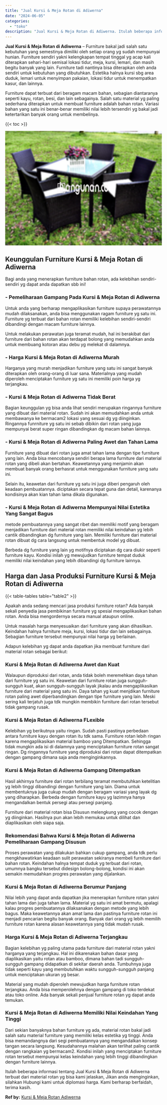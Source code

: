 ```yaml
---
title: "Jual Kursi & Meja Rotan di Adiwerna"
date: "2024-06-05"
categories: 
  - "toko"
description: "Jual Kursi & Meja Rotan di Adiwerna. Itulah beberapa informasi tentang Jual Kursi & Meja Rotan di Adiwerna terbuat dari material rotan yg bisa kami jelaskan,..."
---
```


**Jual Kursi & Meja Rotan di Adiwerna** – Furniture bakal jadi salah satu kebutuhan yang semestinya dimiliki oleh setiap orang yg sudah mempunyai hunian. Furniture sendiri yakni kelengkapan tempat tinggal yg acap kali diterapkan sehari-hari semisal lokasi tidur, meja, kursi, lemari, dan masih begitu banyak yang lain. Furniture tadi nantinya bisa diterapkan oleh anda sendiri untuk kebutuhan yang dibutuhkan. Estetika halnya kursi sbg area duduk, lemari untuk menyimpan pakaian, lokasi tidur untuk menempatkan kasur, dan lainnya.

Furniture dapat terbuat dari beragam macam bahan, sebagian diantaranya seperti kayu, rotan, besi, dan lain sebagainya. Salah satu material yg paling sederhana diterapkan untuk membuat furniture adalah bahan rotan. Variasi bahan yang satu ini benar-benar memiliki nilai lebih tersendiri yg bakal jadi ketertarikan banyak orang untuk membelinya.

{{< toc >}}

![Jual Kursi & Meja Rotan di Adiwerna](/images/kursi-meja-rotan-murah46.png)

## Keunggulan Furniture Kursi & Meja Rotan di Adiwerna

Bagi anda yang menerapkan furniture bahan rotan, ada kelebihan sendiri-sendiri yg dapat anda dapatkan sbb ini!

### \- Pemeliharaan Gampang Pada Kursi & Meja Rotan di Adiwerna

Untuk anda yang berharap mengaplikasikan furniture supaya perawatannya mudah dilaksanakan, anda bisa menggunakan ragam furniture yg satu ini. Furniture yg terbuat dari bahan rotan memiliki kelebihan sendiri-sendiri dibandingi dengan macam furniture lainnya.

Untuk melakukan perawatan juga teramat mudah, hal ini berakibat dari furniture dari bahan rotan akan terdapat bolong yang memudahkan anda untuk membuang kotoran atau debu yg melekat di dalamnya.

### \- Harga Kursi & Meja Rotan di Adiwerna Murah

Harganya yang murah menjadikan furniture yang satu ini sangat banyak diterapkan oleh orang-orang di luar sana. Materialnya yang mudah diperoleh menciptakan furniture yg satu ini memiliki poin harga yg terjangkau.

### \- Kursi & Meja Rotan di Adiwerna Tidak Berat

Bagian keunggulan yg bisa anda lihat sendiri merupakan ringannya furniture yang dibuat dari material rotan. Sudah ini akan memudahkan anda untuk membawanya ke bermacam2 lokasi yang sesuai dg yg diinginkan. Ringannya funrniture yg satu ini sebab dibikin dari rotan yang juga mempunyai berat super ringan dibandingkan dg macam bahan lainnya.

### \- Kursi & Meja Rotan di Adiwerna Paling Awet dan Tahan Lama

Furniture yang dibuat dari rotan juga amat tahan lama dengan tipe furniture yang lain. Anda bisa mencobanya sendiri berapa lama furniture dari material rotan yang dibeli akan bertahan. Keawetannya yang menjamin akan membuat banyak orang berhasrat untuk menggunakan furniture yang satu ini.

Selain itu, keawetan dari furniture yg satu ini juga diberi pengaruh oleh keadaan pembuatannya. diciptakan secara tepat guna dan detail, karenanya kondisinya akan kian tahan lama dikala digunakan.

### \- Kursi & Meja Rotan di Adiwerna Mempunyai Nilai Estetika Yang Sangat Bagus

metode pembuatannya yang sangat ribet dan memiliki motif yang beragam menjadikan furniture dari material rotan memiliki nilai keindahan yg lebih cantik dibandingkan dg furniture yang lain. Memiliki furniture dari material rotan dibuat dg cara langsung untuk membentuk model yg dibuat.

Berbeda dg furniture yang lain yg motifnya diciptakan dg cara diukir seperti furniture kayu. Kondisi inilah yg mewujudkan furniture tempat duduk memiliki nilai keindahan yang lebih dibandingi dg furniture lainnya.

## Harga dan Jasa Produksi Furniture Kursi & Meja Rotan di Adiwerna

{{< table-tables table="table2" >}}

Apakah anda sedang mencari jasa produksi furniture rotan? Ada banyak sekali penyedia jasa pembikinan furniture yg spesial mengaplikasikan bahan rotan. Anda bisa mengordernya secara manual ataupun online.

Untuk masalah harga menyesuaikan dari furniture yang akan dihasilkan. Keindahan halnya furniture meja, kursi, lokasi tidur dan lain sebagainya. Sebagian furniture tersebut mempunyai nilai harga yg berlainan.

Adapun kelebihan yg dapat anda dapatkan jika membuat furniture dari material rotan sebagai berikut:

### Kursi & Meja Rotan di Adiwerna Awet dan Kuat

Walaupun diproduksi dari rotan, anda tidak boleh meremehkan daya tahan dari furniture yg satu ini. Keawetan dari furniture rotan juga sungguh-sungguh kuat, akan sungguh-sungguh layak jikalau anda mengaplikasikan furniture dari material yang satu ini. Daya tahan yg kuat menjdikan furniture rotan paling awet diperbandingkan dengan tipe furniture yang lain. Meski sering kali terjatuh juga tdk mungkin membikin furniture dari rotan tersebut tidak gampang rusak.

### Kursi & Meja Rotan di Adiwerna FLexible

Kelebihan yg berikutnya yaitu ringan. Sudah pasti pastinya perbedaan antara furniture kayu dengan rotan itu tdk sama. Furniture rotan lebih ringan karena mengaplikasikan material bamboo yang Ditempatkan. Sehingga tidak mungkin ada isi di dalamnya yang menciptakan furniture rotan sangat ringan. Dg ringannya furniture yang diproduksi dari rotan dapat ditempatkan dengan gampang dimana saja anda menginginkannya.

### Kursi & Meja Rotan di Adiwerna Gampang Ditempatkan

Hasil akhirnya furniture dari rotan terbilang teramat membutuhkan ketelitian yg lebih tinggi dibandingi dengan furniture yang lain. Diama untuk membentuknya juga cukup mudah dengan beragam variasi yang layak dg yang diharapkan. Berbeda dengan furniture kayu yg lazimnya hanya mengandalkan bentuk persegi atau persegi panjang.

Furniture dari material rotan bisa Disusun melengkung yang cocok dengan yg diinginkan. Hasilnya pun akan lebih memukau untuk dilihat dan diaplikasikan oleh siapa saja.

### Rekomendasi Bahwa Kursi & Meja Rotan di Adiwerna Pemeliharaan Gampang Disusun

Proses perawatan yang dilakukan bahkan cukup gampang, anda tdk perlu mengkhawatirkan keadaan sulit perawatan sekiranya membeli furniture dari bahan rotan. Keindahan halnya tempat duduk yg terbuat dari rotan, umumnya bangku tersebut didesign bolong-bolong, kondisi ini akan semakin memudahkan progres perawatan yang dijalankan.

### Kursi & Meja Rotan di Adiwerna Berumur Panjang

Nilai lebih yang dapat anda dapatkan jika menerapkan furniture rotan yakni tahan lama dan juga tahan lama. Material yg satu ini amat bermutu, apalagi kalau progres pembuatannya dilaksanakan dengan metode yang lebih bagus. Maka keawetannya akan amat lama dan pastinya furniture rotan ini menjadi pencarian begitu banyak orang. Banyak dari orang yg lebih memilih furniture rotan karena alasan keawetannya yang tidak mudah rusak.

### Harga Kursi & Meja Rotan di Adiwerna Terjangkau

Bagian kelebihan yg paling utama pada furniture dari material rotan yakni harganya yang terjangkau. Hal ini dikarenakan bahan dasar yang diaplikasikan yaitu rotan atau bamboo, dimana bahan tadi sungguh-sungguh gampang didapatkan di sekitar daerah anda. Tumbuhnya juga tidak seperti kayu yang membutuhkan waktu sungguh-sungguh panjang untuk menciptakan ukuran yg besar.

Material yang mudah diperoleh mewujudkan harga furniture rotan terjangkau. Anda bisa memperolehnya dengan gampang di toko terdekat atau toko online. Ada banyak sekali penjual furniture rotan yg dapat anda temukan.

### Kursi & Meja Rotan di Adiwerna Memiliki Nilai Keindahan Yang Tinggi

Dari sekian banyaknya bahan furniture yg ada, material rotan bakal jadi salah satu material furniture yang memiliki kelas estetika yg tinggi. Anda bisa memandangnya dari segi pembuatannya yang mengandalkan konsep tangan secara langsung. Kesudahannya malahan akan terlihat paling cantik dengan rangkaian yg bermacam2. Kondisi inilah yang menciptakan furniture rotan tersebut mempunyai kelas keindahan yang lebih tinggi dibandingkan dengan furniture lainnya.

Itulah beberapa informasi tentang Jual Kursi & Meja Rotan di Adiwerna terbuat dari material rotan yg bisa kami jelaskan, Jikan anda menginginkan, silahkan Hubungi kami untuk diplomasi harga. Kami berharap berfaidah, terima kasih.

**Ref by:** [Kursi & Meja Rotan Adiwerna](https://id.wikipedia.org/wiki/Kursi)
